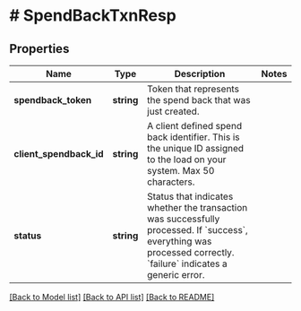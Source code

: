 # # SpendBackTxnResp

## Properties

Name | Type | Description | Notes
------------ | ------------- | ------------- | -------------
**spendback_token** | **string** | Token that represents the spend back that was just created. |
**client_spendback_id** | **string** | A client defined spend back identifier. This is the unique ID assigned to the load on your system. Max 50 characters. |
**status** | **string** | Status that indicates whether the transaction was successfully processed. If &#x60;success&#x60;, everything was processed correctly. &#x60;failure&#x60; indicates a generic error. |

[[Back to Model list]](../../README.md#models) [[Back to API list]](../../README.md#endpoints) [[Back to README]](../../README.md)
